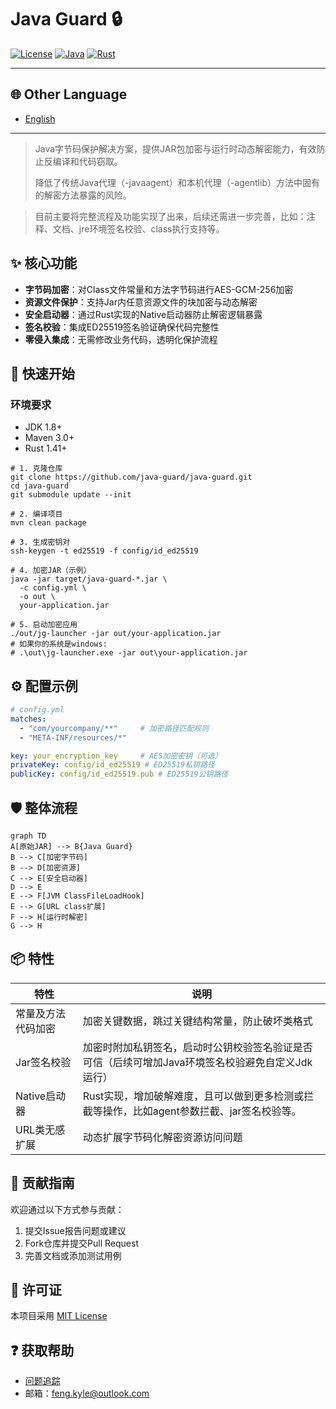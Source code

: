 # Java Guard 🔒

[![License](https://img.shields.io/badge/License-MIT-blue.svg)](LICENSE)
[![Java](https://img.shields.io/badge/Java-8%2B-orange)](https://java.com)
[![Rust](https://img.shields.io/badge/Rust-1.41+-red)](https://rust-lang.org)

---
## 🌐 Other Language
- [English](README.en.md)
---

> Java字节码保护解决方案，提供JAR包加密与运行时动态解密能力，有效防止反编译和代码窃取。
>
> 降低了传统Java代理（-javaagent）和本机代理（-agentlib）方法中固有的解密方法暴露的风险。
> 

> 目前主要将完整流程及功能实现了出来，后续还需进一步完善，比如：注释、文档、jre环境签名校验、class执行支持等。
>

## ✨ 核心功能
- **字节码加密**：对Class文件常量和方法字节码进行AES-GCM-256加密
- **资源文件保护**：支持Jar内任意资源文件的块加密与动态解密
- **安全启动器**：通过Rust实现的Native启动器防止解密逻辑暴露
- **签名校验**：集成ED25519签名验证确保代码完整性
- **零侵入集成**：无需修改业务代码，透明化保护流程

## 🚀 快速开始
### 环境要求
- JDK 1.8+
- Maven 3.0+
- Rust 1.41+

```shell
# 1. 克隆仓库
git clone https://github.com/java-guard/java-guard.git
cd java-guard
git submodule update --init

# 2. 编译项目
mvn clean package

# 3. 生成密钥对
ssh-keygen -t ed25519 -f config/id_ed25519

# 4. 加密JAR（示例）
java -jar target/java-guard-*.jar \
  -c config.yml \
  -o out \
  your-application.jar

# 5. 启动加密应用
./out/jg-launcher -jar out/your-application.jar
# 如果你的系统是windows:
# .\out\jg-launcher.exe -jar out\your-application.jar
```

## ⚙️ 配置示例
```yaml
# config.yml
matches: 
  - "com/yourcompany/**"     # 加密路径匹配规则
  - "META-INF/resources/*"

key: your_encryption_key     # AES加密密钥（可选）
privateKey: config/id_ed25519 # ED25519私钥路径
publicKey: config/id_ed25519.pub # ED25519公钥路径
```

## 🛡️ 整体流程
```mermaid
graph TD
A[原始JAR] --> B{Java Guard}
B --> C[加密字节码]
B --> D[加密资源]
C --> E[安全启动器]
D --> E
E --> F[JVM ClassFileLoadHook]
E --> G[URL class扩展]
F --> H[运行时解密]
G --> H
```

## 📦 特性
| 特性        | 说明                                                   |
|-----------|------------------------------------------------------|
| 常量及方法代码加密 | 加密关键数据，跳过关键结构常量，防止破坏类格式                              |
| Jar签名校验   | 加密时附加私钥签名，启动时公钥校验签名验证是否可信（后续可增加Java环境签名校验避免自定义Jdk运行） |
| Native启动器 | Rust实现，增加破解难度，且可以做到更多检测或拦截等操作，比如agent参数拦截、jar签名校验等。  |
| URL类无感扩展  | 动态扩展字节码化解密资源访问问题                                     |

## 🤝 贡献指南
欢迎通过以下方式参与贡献：
1. 提交Issue报告问题或建议
2. Fork仓库并提交Pull Request
3. 完善文档或添加测试用例

[//]: # (因为暂时还没写贡献规范 -_-)
[//]: # (请阅读[贡献规范]&#40;CONTRIBUTING.md&#41;了解详细流程。)

## 📜 许可证
本项目采用 [MIT License](LICENSE)

## ❓ 获取帮助
- [问题追踪](https://github.com/java-guard/java-guard/issues)
- 邮箱：feng.kyle@outlook.com